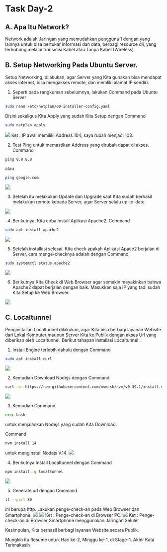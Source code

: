 # Task Day-2

## A. Apa Itu Network?
Network adalah Jaringan yang memudahkan pengguna 1 dengan yang lainnya untuk bisa bertukar informasi dan data, berbagi resource dll, yang terhubung melalui transmisi Kabel atau Tanpa Kabel (Wireless).

## B. Setup Networking Pada Ubuntu Server.
Setup Networking, dilakukan, agar Server yang Kita gunakan bisa mendapat akses internet, bisa mengakses remote, dan memliki alamat IP sendiri.

1. Seperti pada rangkuman sebelumnya, lakukan Command pada Ubuntu Server
```bash
sudo nano /etc/netplan/00-installer-config.yaml
```
Disini sekaligus Kita Apply yang sudah Kita Setup dengan Command
```bash
sudo netplan apply
```
<img src="Setup Network/Setup Nw Step-1.jpg">
Ket : IP awal memiliki Address 104, saya rubah menjadi 103.

2. Test Ping untuk memastikan Address yang dirubah dapat di akses. Command
```bash
ping 8.8.8.8
``` 
atau
```bash
ping google.com
```
<img src="Setup Network/Setup Nw Step-2.jpg">

3. Setelah itu melakukan Update dan Upgrade saat Kita sudah berhasil melakukan remote kepada Server, agar Server selalu up-to-date.

<img src="Setup Network/Setup Nw Step-3.jpg">

4. Berikutnya, Kita coba install Aplikasi Apache2. Command
```bash
sudo apt install apache2
```
<img src="Setup Network/Setup Nw Step-4.jpg">

5. Setelah installasi selesai, Kita check apakah Aplikasi Apace2 berjalan di Server, cara menge-checknya adalah dengan Command
```bash
sudo systemctl status apache2
```
<img src="Setup Network/Setup Nw Step-5.jpg">

6. Berikutnya Kita Check di Web Browser agar semakin meyakinkan bahwa Apache2 dapat berjalan dengan baik. Masukkan saja IP yang tadi sudah Kita Setup ke Web Browser.

<img src="Setup Network/Setup Nw Step-6.jpg">

## C. Localtunnel
Penginstallan Localtunnel dilakukan, agar Kita bisa berbagi layanan Website dari Lokal Komputer maupun Server Kita ke Publik dengan akses Url yang diberikan oleh Localtunnel. Berikut tahapan installasi Localtunnel :

1. Install Engine terlebih dahulu dengan Command
```bash
sudo apt install curl
```
<img src="Localtunnel/Localtunnel Step-1.jpg">

2. Kemudian Download Nodejs dengan Command
```bash
curl -o- https://raw.githubusercontent.com/nvm-sh/nvm/v0.39.1/install.sh | bash
```
<img src="Localtunnel/Localtunnel Step-2.jpg">

3. Kemudian Command
```bash
exec bash
```
untuk menjalankan Nodejs yang sudah Kita Download.

Command 
```bash
nvm install 14
```
untuk menginstall Nodejs V.14.
<img src="Localtunnel/Localtunnel Step-3.jpg">

4. Berikutnya Install Localtunnel dengan Command
```bash
npm install -g localtunnel
```
<img src="Localtunnel/Localtunnel Step-4.jpg">

5. Generate url dengan Command
```bash
lt --port 80
```
ini berupa http.
Lakukan penge-check-an pada Web Browser dan Smartphone.
<img src="Localtunnel/Localtunnel Step-5.jpg">
<img src="Localtunnel/Localtunnel Step-6.jpg">
Ket : Penge-check-an di Browser PC.
<img src="Localtunnel/Localtunnel Step-7.jpg">
Ket : Penge-check-an di Browser Smartphone menggunakan Jaringan Seluler

Kesimpulan, Kita berhasil berbagi layanan Website secara Publik.

Mungkin itu Resume untuk Hari ke-2, Minggu ke-1, di Stage-1. Akhir Kata Terimakasih